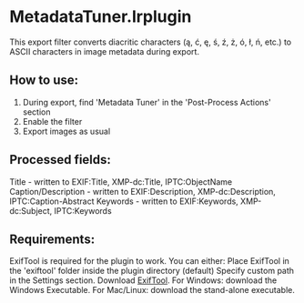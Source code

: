 # MetadataTuner.lrplugin
This export filter converts diacritic characters (ą, ć, ę, ś, ź, ż, ó, ł, ń, etc.) to ASCII characters in image metadata during export.
## How to use:
1. During export, find 'Metadata Tuner' in the 'Post-Process Actions' section
2. Enable the filter
3. Export images as usual
## Processed fields:
Title - written to EXIF:Title, XMP-dc:Title, IPTC:ObjectName
Caption/Description - written to EXIF:Description, XMP-dc:Description, IPTC:Caption-Abstract
Keywords - written to EXIF:Keywords, XMP-dc:Subject, IPTC:Keywords
## Requirements:
ExifTool is required for the plugin to work. You can either:
Place ExifTool in the 'exiftool' folder inside the plugin directory (default)
Specify custom path in the Settings section.
Download [ExifTool](https://exiftool.org/). For Windows: download the Windows Executable. For Mac/Linux: download the stand-alone executable.
